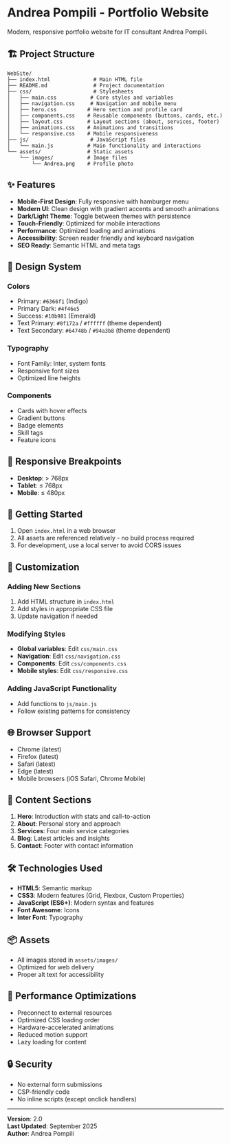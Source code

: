 # Andrea Pompili - Portfolio Website

Modern, responsive portfolio website for IT consultant Andrea Pompili.

## 🏗️ Project Structure

```
WebSite/
├── index.html              # Main HTML file
├── README.md               # Project documentation
├── css/                    # Stylesheets
│   ├── main.css           # Core styles and variables
│   ├── navigation.css     # Navigation and mobile menu
│   ├── hero.css          # Hero section and profile card
│   ├── components.css    # Reusable components (buttons, cards, etc.)
│   ├── layout.css        # Layout sections (about, services, footer)
│   ├── animations.css    # Animations and transitions
│   └── responsive.css    # Mobile responsiveness
├── js/                    # JavaScript files
│   └── main.js           # Main functionality and interactions
└── assets/               # Static assets
    └── images/           # Image files
        └── Andrea.png    # Profile photo
```

## ✨ Features

- **Mobile-First Design**: Fully responsive with hamburger menu
- **Modern UI**: Clean design with gradient accents and smooth animations
- **Dark/Light Theme**: Toggle between themes with persistence
- **Touch-Friendly**: Optimized for mobile interactions
- **Performance**: Optimized loading and animations
- **Accessibility**: Screen reader friendly and keyboard navigation
- **SEO Ready**: Semantic HTML and meta tags

## 🎨 Design System

### Colors
- Primary: `#6366f1` (Indigo)
- Primary Dark: `#4f46e5`
- Success: `#10b981` (Emerald)
- Text Primary: `#0f172a` / `#ffffff` (theme dependent)
- Text Secondary: `#64748b` / `#94a3b8` (theme dependent)

### Typography
- Font Family: Inter, system fonts
- Responsive font sizes
- Optimized line heights

### Components
- Cards with hover effects
- Gradient buttons
- Badge elements
- Skill tags
- Feature icons

## 📱 Responsive Breakpoints

- **Desktop**: > 768px
- **Tablet**: ≤ 768px
- **Mobile**: ≤ 480px

## 🚀 Getting Started

1. Open `index.html` in a web browser
2. All assets are referenced relatively - no build process required
3. For development, use a local server to avoid CORS issues

## 🔧 Customization

### Adding New Sections
1. Add HTML structure in `index.html`
2. Add styles in appropriate CSS file
3. Update navigation if needed

### Modifying Styles
- **Global variables**: Edit `css/main.css`
- **Navigation**: Edit `css/navigation.css`
- **Components**: Edit `css/components.css`
- **Mobile styles**: Edit `css/responsive.css`

### Adding JavaScript Functionality
- Add functions to `js/main.js`
- Follow existing patterns for consistency

## 🌐 Browser Support

- Chrome (latest)
- Firefox (latest)
- Safari (latest)
- Edge (latest)
- Mobile browsers (iOS Safari, Chrome Mobile)

## 📝 Content Sections

1. **Hero**: Introduction with stats and call-to-action
2. **About**: Personal story and approach
3. **Services**: Four main service categories
4. **Blog**: Latest articles and insights
5. **Contact**: Footer with contact information

## 🛠️ Technologies Used

- **HTML5**: Semantic markup
- **CSS3**: Modern features (Grid, Flexbox, Custom Properties)
- **JavaScript (ES6+)**: Modern syntax and features
- **Font Awesome**: Icons
- **Inter Font**: Typography

## 📦 Assets

- All images stored in `assets/images/`
- Optimized for web delivery
- Proper alt text for accessibility

## 🎯 Performance Optimizations

- Preconnect to external resources
- Optimized CSS loading order
- Hardware-accelerated animations
- Reduced motion support
- Lazy loading for content

## 🔒 Security

- No external form submissions
- CSP-friendly code
- No inline scripts (except onclick handlers)

---

**Version**: 2.0  
**Last Updated**: September 2025  
**Author**: Andrea Pompili